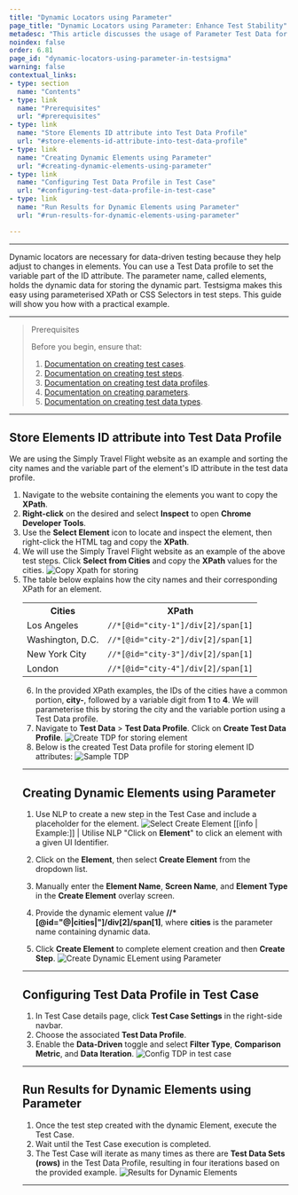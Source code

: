 ```yaml
---
title: "Dynamic Locators using Parameter"
page_title: "Dynamic Locators using Parameter: Enhance Test Stability"
metadesc: "This article discusses the usage of Parameter Test Data for creating dynamic locators to use in Data-driven Testing | Learn about Parameter Test Data"
noindex: false
order: 6.81
page_id: "dynamic-locators-using-parameter-in-testsigma"
warning: false
contextual_links:
- type: section
  name: "Contents"
- type: link
  name: "Prerequisites"
  url: "#prerequisites"
- type: link
  name: "Store Elements ID attribute into Test Data Profile"
  url: "#store-elements-id-attribute-into-test-data-profile"
- type: link
  name: "Creating Dynamic Elements using Parameter"
  url: "#creating-dynamic-elements-using-parameter"
- type: link
  name: "Configuring Test Data Profile in Test Case"
  url: "#configuring-test-data-profile-in-test-case"
- type: link
  name: "Run Results for Dynamic Elements using Parameter"
  url: "#run-results-for-dynamic-elements-using-parameter"

---
```


---

Dynamic locators are necessary for data-driven testing because they help adjust to changes in elements. You can use a Test Data profile to set the variable part of the ID attribute. The parameter name, called elements, holds the dynamic data for storing the dynamic part. Testsigma makes this easy using parameterised XPath or CSS Selectors in test steps. This guide will show you how with a practical example.

---

> <p id="prerequisites">Prerequisites</p>
>
>
> Before you begin, ensure that:
> 1. [Documentation on creating test cases](https://testsigma.com/docs/test-cases/manage/add-edit-delete/#creating-a-test-case).
> 2. [Documentation on creating test steps](https://testsigma.com/docs/test-cases/step-types/natural-language/).
> 3. [Documentation on creating test data profiles](https://testsigma.com/docs/test-data/create-data-profiles/).
> 4. [Documentation on creating parameters](https://testsigma.com/docs/test-data/types/parameter/).
> 5. [Documentation on creating test data types](https://testsigma.com/docs/test-data/types/overview/).

---

## **Store Elements ID attribute into Test Data Profile**

We are using the Simply Travel Flight website as an example and sorting the city names and the variable part of the element's ID attribute in the test data profile.

1. Navigate to the website containing the elements you want to copy the **XPath**.
2. **Right-click** on the desired and select **Inspect** to open **Chrome Developer Tools**.
3. Use the **Select Element** icon to locate and inspect the element, then right-click the HTML tag and copy the **XPath**.
4. We will use the Simply Travel Flight website as an example of the above test steps. Click **Select from Cities** and copy the **XPath** values for the cities. ![Copy Xpath for storing](https://s3.amazonaws.com/static-docs.testsigma.com/new_images/projects/applications/copy_xpath.gif)
5. The table below explains how the city names and their corresponding XPath for an element.
   <table>
  <tr>
    <th>Cities</th>
    <th>XPath</th>
  </tr>
  <tr>
    <td>Los Angeles</td>
    <td><code>//*[@id="city-1"]/div[2]/span[1]</code></td>
  </tr>
  <tr>
    <td>Washington, D.C.</td>
    <td><code>//*[@id="city-2"]/div[2]/span[1]</code></td>
  </tr>
  <tr>
    <td>New York City</td>
    <td><code>//*[@id="city-3"]/div[2]/span[1]</code></td>
  </tr>
  <tr>
    <td>London</td>
    <td><code>//*[@id="city-4"]/div[2]/span[1]</code></td>
  </tr>
</table>

6. In the provided XPath examples, the IDs of the cities have a common portion, **city-**, followed by a variable digit from **1** to **4**. We will parameterise this by storing the city and the variable portion using a Test Data profile.
7. Navigate to **Test Data** > **Test Data Profile**. Click on **Create Test Data Profile**. ![Create TDP for storing element](https://s3.amazonaws.com/static-docs.testsigma.com/new_images/projects/applications/create_tdp_parameter.png)
8. Below is the created Test Data profile for storing element ID attributes: ![Sample TDP](https://s3.amazonaws.com/static-docs.testsigma.com/new_images/projects/applications/sample_tdp_dynamic.png)

---

## **Creating Dynamic Elements using Parameter**

1. Use NLP to create a new step in the Test Case and include a placeholder for the element. ![Select Create Element](https://s3.amazonaws.com/static-docs.testsigma.com/new_images/projects/applications/select_create_element_dp.png)
   [[info | Example:]]
   | Utilise NLP "Click on **Element**" to click an element with a given UI Identifier.

2. Click on the **Element**, then select **Create Element** from the dropdown list.
3. Manually enter the **Element Name**, **Screen Name**, and **Element Type** in the **Create Element** overlay screen.
4. Provide the dynamic element value **//*[@id="@|cities|"]/div[2]/span[1]**, where **cities** is the parameter name containing dynamic data.
5. Click **Create Element** to complete element creation and then **Create Step**. ![Create Dynamic ELement using Parameter](https://s3.amazonaws.com/static-docs.testsigma.com/new_images/projects/applications/create_element_usingparameter.gif)

---

## **Configuring Test Data Profile in Test Case**

1. In Test Case details page, click **Test Case Settings** in the right-side navbar.
2. Choose the associated **Test Data Profile**.
3. Enable the **Data-Driven** toggle and select **Filter Type**, **Comparison Metric**, and **Data Iteration**. ![Config TDP in test case](https://s3.amazonaws.com/static-docs.testsigma.com/new_images/projects/applications/config_tdp_dynamic.gif)

---

## **Run Results for Dynamic Elements using Parameter**

1. Once the test step created with the dynamic Element, execute the Test Case.
2. Wait until the Test Case execution is completed.
3. The Test Case will iterate as many times as there are **Test Data Sets (rows)** in the Test Data Profile, resulting in four iterations based on the provided example. ![Results for Dynamic Elements](https://s3.amazonaws.com/static-docs.testsigma.com/new_images/projects/applications/results_dynamicparameter.gif)

---

